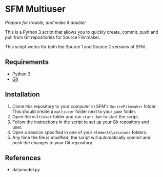 # SFM Multiuser

*Prepare for trouble, and make it double!*

This is a Python 3 script that allows you to quickly create, commit, push and pull from Git repositories for Source Filmmaker.

This script works for both the Source 1 and Source 2 versions of SFM.

## Requirements

- [Python 3](https://www.python.org/downloads/)
- [Git](https://git-scm.com/downloads)

## Installation

1. Clone this repository to your computer in SFM's `SourceFilmmaker` folder. This should create a `multiuser` folder next to your `game` folder.
2. Open the `multiuser` folder and run `start.bat` to start the script.
3. Follow the instructions in the script to set up your Git repository and user.
4. Open a session specified in one of your `elements\sessions` folders.
5. Any time the file is modified, the script will automatically commit and push the changes to your Git repository.

## References

- datamodel.py
